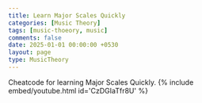 ```yaml
--- 
title: Learn Major Scales Quickly
categories: [Music Theory]
tags: [music-thoeory, music]
comments: false
date: 2025-01-01 00:00:00 +0530
layout: page
type: MusicTheory
---
```


Cheatcode for learning Major Scales Quickly. 
{% include embed/youtube.html id='CzDGIaTfr8U' %}
